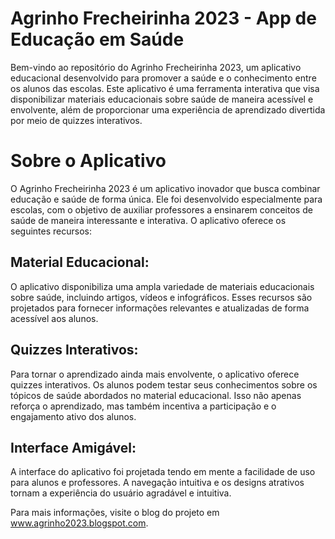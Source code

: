 # Agrinho Frecheirinha 2023 - App de Educação em Saúde

Bem-vindo ao repositório do Agrinho Frecheirinha 2023, um aplicativo educacional desenvolvido para promover a saúde e o conhecimento entre os alunos das escolas. Este aplicativo é uma ferramenta interativa que visa disponibilizar materiais educacionais sobre saúde de maneira acessível e envolvente, além de proporcionar uma experiência de aprendizado divertida por meio de quizzes interativos.

# Sobre o Aplicativo
O Agrinho Frecheirinha 2023 é um aplicativo inovador que busca combinar educação e saúde de forma única. Ele foi desenvolvido especialmente para escolas, com o objetivo de auxiliar professores a ensinarem conceitos de saúde de maneira interessante e interativa. O aplicativo oferece os seguintes recursos:

## Material Educacional: 
O aplicativo disponibiliza uma ampla variedade de materiais educacionais sobre saúde, incluindo artigos, vídeos e infográficos. Esses recursos são projetados para fornecer informações relevantes e atualizadas de forma acessível aos alunos.

## Quizzes Interativos: 
Para tornar o aprendizado ainda mais envolvente, o aplicativo oferece quizzes interativos. Os alunos podem testar seus conhecimentos sobre os tópicos de saúde abordados no material educacional. Isso não apenas reforça o aprendizado, mas também incentiva a participação e o engajamento ativo dos alunos.

## Interface Amigável: 
A interface do aplicativo foi projetada tendo em mente a facilidade de uso para alunos e professores. A navegação intuitiva e os designs atrativos tornam a experiência do usuário agradável e intuitiva.

Para mais informações, visite o blog do projeto em www.agrinho2023.blogspot.com.
